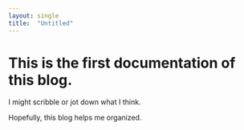 ```yaml
---
layout: single 
title:  "Untitled" 
---
```




# This is the first documentation of this blog.



I might scribble or jot down what I think.



Hopefully, this blog helps me organized.